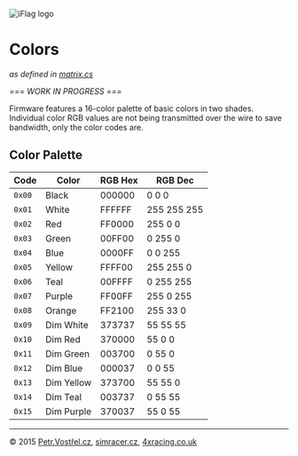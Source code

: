 ![iFlag logo](http://simracer.cz/iracing/iFlag-logo/logo-full.svg)

Colors
======
_as defined in [matrix.cs](../iFlag/matrix.cs)_


_=== WORK IN PROGRESS ===_


Firmware features a 16-color palette of basic colors in two shades. Individual color RGB values are not being transmitted over the wire to save bandwidth, only the color codes are.


Color Palette
-------------

| Code   | Color        | RGB Hex | RGB Dec     |
| ------ | ------------ | ------- | ----------- |
| `0x00` | Black        | 000000  | 0 0 0       |
| `0x01` | White        | FFFFFF  | 255 255 255 |
| `0x02` | Red          | FF0000  | 255 0 0     |
| `0x03` | Green        | 00FF00  | 0 255 0     |
| `0x04` | Blue         | 0000FF  | 0 0 255     |
| `0x05` | Yellow       | FFFF00  | 255 255 0   |
| `0x06` | Teal         | 00FFFF  | 0 255 255   |
| `0x07` | Purple       | FF00FF  | 255 0 255   |
| `0x08` | Orange       | FF2100  | 255 33 0    |
| `0x09` | Dim White    | 373737  | 55 55 55    |
| `0x10` | Dim Red      | 370000  | 55 0 0      |
| `0x11` | Dim Green    | 003700  | 0 55 0      |
| `0x12` | Dim Blue     | 000037  | 0 0 55      |
| `0x13` | Dim Yellow   | 373700  | 55 55 0     |
| `0x14` | Dim Teal     | 003737  | 0 55 55     |
| `0x15` | Dim Purple   | 370037  | 55 0 55     |


---
© 2015
[Petr.Vostřel.cz](http://petr.vostrel.cz),
[simracer.cz](http://simracer.cz),
[4xracing.co.uk](http://4xracing.co.uk)
